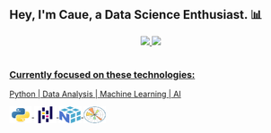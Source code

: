 <h2> Hey, I'm Caue, a Data Science Enthusiast. 📊 </h2>
<div style="display: inline_block" align="center"> <a href="https://github.com/cauecbb"> <img height="140em" src="https://github-readme-stats-git-masterrstaa-rickstaa.vercel.app/api?username=cauecbb&show_icons=true&theme=tokyonight&include_all_commits=true&count_private=true"/> <img height="140em" src="https://github-readme-stats-git-masterrstaa-rickstaa.vercel.app/api/top-langs/?username=cauecbb&theme=tokyonight&layout=compact&hide=cmake,swift,kotlin,objective-c,c%2B%2B"/> </div> <div style="display: inline_block"><br> <h3>Currently focused on these technologies:</h3> <p> Python | Data Analysis | Machine Learning | AI </p> <img align="center" alt="Caue-python" height="30" width="40" src="https://raw.githubusercontent.com/devicons/devicon/master/icons/python/python-original.svg"> <img align="center" alt="Caue-pandas" height="30" width="40" src="https://raw.githubusercontent.com/devicons/devicon/master/icons/pandas/pandas-original.svg"> <img align="center" alt="Caue-numpy" height="30" width="40" src="https://raw.githubusercontent.com/devicons/devicon/master/icons/numpy/numpy-original.svg"> <img align="center" alt="Caue-matplotlib" height="30" width="40" src="https://raw.githubusercontent.com/devicons/devicon/master/icons/matplotlib/matplotlib-original.svg">  </div>
